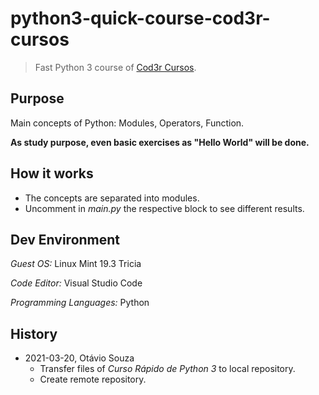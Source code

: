 # python3-quick-course-cod3r-cursos

> Fast Python 3 course of [Cod3r Cursos](https://github.com/cod3rcursos).

## Purpose

Main concepts of Python: Modules, Operators, Function.

**As study purpose, even basic exercises as "Hello World" will be done.**

## How it works

- The concepts are separated into modules.
- Uncomment in _main.py_ the respective block to see different results.

## Dev Environment

_Guest OS:_ Linux Mint 19.3 Tricia

_Code Editor:_ Visual Studio Code

_Programming Languages:_ Python

## History

- 2021-03-20, Otávio Souza
  - Transfer files of _Curso Rápido de Python 3_ to local repository.
  - Create remote repository.